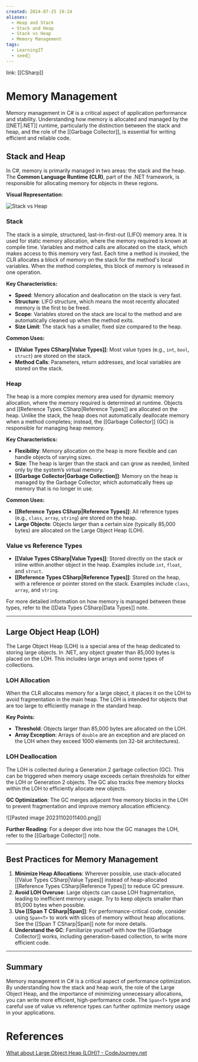 ```yaml
---
created: 2024-07-25 19:24
aliases:
  - Heap and Stack
  - Stack and Heap
  - Stack vs Heap
  - Memory Management
tags:
  - LearningIT
  - seed🌱
---
```


link: [[CSharp]]

# Memory Management

Memory management in C# is a critical aspect of application performance and stability. Understanding how memory is allocated and managed by the [[NET|.NET]] runtime, particularly the distinction between the stack and heap, and the role of the [[Garbage Collector]], is essential for writing efficient and reliable code.

## **Stack and Heap**

In C#, memory is primarily managed in two areas: the stack and the heap. The **Common Language Runtime (CLR)**, part of the .NET framework, is responsible for allocating memory for objects in these regions.

**Visual Representation**:

![Stack vs Heap](https://miro.medium.com/max/813/1*2JIMuh2U8DLlEx13vs52mg.jpeg)
### Stack

The stack is a simple, structured, last-in-first-out (LIFO) memory area. It is used for static memory allocation, where the memory required is known at compile time. Variables and method calls are allocated on the stack, which makes access to this memory very fast. Each time a method is invoked, the CLR allocates a block of memory on the stack for the method's local variables. When the method completes, this block of memory is released in one operation.

**Key Characteristics:**

- **Speed**: Memory allocation and deallocation on the stack is very fast.
- **Structure**: LIFO structure, which means the most recently allocated memory is the first to be freed.
- **Scope**: Variables stored on the stack are local to the method and are automatically cleaned up when the method exits.
- **Size Limit**: The stack has a smaller, fixed size compared to the heap.

**Common Uses:**

- **[[Value Types CSharp|Value Types]]**: Most value types (e.g., `int`, `bool`, `struct`) are stored on the stack.
- **Method Calls**: Parameters, return addresses, and local variables are stored on the stack.

### Heap

The heap is a more complex memory area used for dynamic memory allocation, where the memory required is determined at runtime. Objects and [[Reference Types CSharp|Reference Types]] are allocated on the heap. Unlike the stack, the heap does not automatically deallocate memory when a method completes; instead, the [[Garbage Collector]] (GC) is responsible for managing heap memory.

**Key Characteristics:**

- **Flexibility**: Memory allocation on the heap is more flexible and can handle objects of varying sizes.
- **Size**: The heap is larger than the stack and can grow as needed, limited only by the system’s virtual memory.
- **[[Garbage Collector|Garbage Collection]]**: Memory on the heap is managed by the Garbage Collector, which automatically frees up memory that is no longer in use.

**Common Uses:**

- **[[Reference Types CSharp|Reference Types]]**: All reference types (e.g., `class`, `array`, `string`) are stored on the heap.
- **Large Objects**: Objects larger than a certain size (typically 85,000 bytes) are allocated on the Large Object Heap (LOH).

### Value vs Reference Types

- **[[Value Types CSharp|Value Types]]**: Stored directly on the stack or inline within another object in the heap. Examples include `int`, `float`, and `struct`.
- **[[Reference Types CSharp|Reference Types]]**: Stored on the heap, with a reference or pointer stored on the stack. Examples include `class`, `array`, and `string`.

For more detailed information on how memory is managed between these types, refer to the [[Data Types CSharp|Data Types]] note.

---

## **Large Object Heap (LOH)**

The Large Object Heap (LOH) is a special area of the heap dedicated to storing large objects. In .NET, any object greater than 85,000 bytes is placed on the LOH. This includes large arrays and some types of collections.

### LOH Allocation

When the CLR allocates memory for a large object, it places it on the LOH to avoid fragmentation in the main heap. The LOH is intended for objects that are too large to efficiently manage in the standard heap.

**Key Points:**

- **Threshold**: Objects larger than 85,000 bytes are allocated on the LOH.
- **Array Exception**: Arrays of `double` are an exception and are placed on the LOH when they exceed 1000 elements (on 32-bit architectures).

### LOH Deallocation

The LOH is collected during a Generation 2 garbage collection (GC). This can be triggered when memory usage exceeds certain thresholds for either the LOH or Generation 2 objects. The GC also tracks free memory blocks within the LOH to efficiently allocate new objects.

**GC Optimization**: The GC merges adjacent free memory blocks in the LOH to prevent fragmentation and improve memory allocation efficiency.

![[Pasted image 20231102011400.png]]


**Further Reading**: For a deeper dive into how the GC manages the LOH, refer to the [[Garbage Collector]] note.

---

## **Best Practices for Memory Management**

1. **Minimize Heap Allocations**: Wherever possible, use stack-allocated [[Value Types CSharp|Value Types]] instead of heap-allocated [[Reference Types CSharp|Reference Types]] to reduce GC pressure.
2. **Avoid LOH Overuse**: Large objects can cause LOH fragmentation, leading to inefficient memory usage. Try to keep objects smaller than 85,000 bytes when possible.
3. **Use [[Span T CSharp|Span<T>]]**: For performance-critical code, consider using `Span<T>` to work with slices of memory without heap allocations. See the [[Span T CSharp|Span<T>]] note for more details.
4. **Understand the GC**: Familiarize yourself with how the [[Garbage Collector]] works, including generation-based collection, to write more efficient code.

---

## **Summary**

Memory management in C# is a critical aspect of performance optimization. By understanding how the stack and heap work, the role of the Large Object Heap, and the importance of minimizing unnecessary allocations, you can write more efficient, high-performance code. The `Span<T>` type and careful use of value vs reference types can further optimize memory usage in your applications.

# References

[What about Large Object Heap (LOH)? - CodeJourney.net](https://www.codejourney.net/net-internals-08-what-about-large-object-heap-loh/)